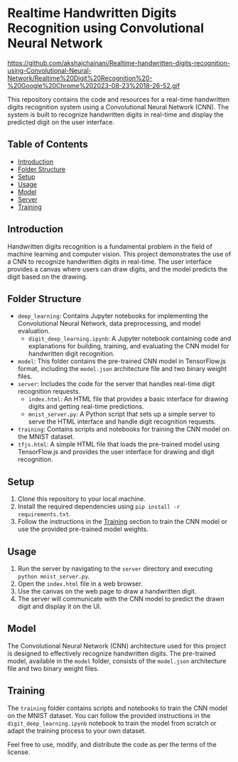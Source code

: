 # Realtime Handwritten Digits Recognition using Convolutional Neural Network

https://github.com/akshajchainani/Realtime-handwritten-digits-recognition-using-Convolutional-Neural-Network/Realtime%20Digit%20Recognition%20-%20Google%20Chrome%202023-08-23%2018-26-52.gif


This repository contains the code and resources for a real-time handwritten digits recognition system using a Convolutional Neural Network (CNN). The system is built to recognize handwritten digits in real-time and display the predicted digit on the user interface.

## Table of Contents

- [Introduction](#introduction)
- [Folder Structure](#folder-structure)
- [Setup](#setup)
- [Usage](#usage)
- [Model](#model)
- [Server](#server)
- [Training](#training)

## Introduction

Handwritten digits recognition is a fundamental problem in the field of machine learning and computer vision. This project demonstrates the use of a CNN to recognize handwritten digits in real-time. The user interface provides a canvas where users can draw digits, and the model predicts the digit based on the drawing.

## Folder Structure

- `deep_learning`: Contains Jupyter notebooks for implementing the Convolutional Neural Network, data preprocessing, and model evaluation.
  - `digit_deep_learning.ipynb`: A Jupyter notebook containing code and explanations for building, training, and evaluating the CNN model for handwritten digit recognition.
- `model`: This folder contains the pre-trained CNN model in TensorFlow.js format, including the `model.json` architecture file and two binary weight files.
- `server`: Includes the code for the server that handles real-time digit recognition requests.
  - `index.html`: An HTML file that provides a basic interface for drawing digits and getting real-time predictions.
  - `mnist_server.py`: A Python script that sets up a simple server to serve the HTML interface and handle digit recognition requests.
- `training`: Contains scripts and notebooks for training the CNN model on the MNIST dataset.
- `tfjs.html`: A simple HTML file that loads the pre-trained model using TensorFlow.js and provides the user interface for drawing and digit recognition.

## Setup

1. Clone this repository to your local machine.
2. Install the required dependencies using `pip install -r requirements.txt`.
3. Follow the instructions in the [Training](#training) section to train the CNN model or use the provided pre-trained model weights.

## Usage

1. Run the server by navigating to the `server` directory and executing `python mnist_server.py`.
2. Open the `index.html` file in a web browser.
3. Use the canvas on the web page to draw a handwritten digit.
4. The server will communicate with the CNN model to predict the drawn digit and display it on the UI.

## Model

The Convolutional Neural Network (CNN) architecture used for this project is designed to effectively recognize handwritten digits. The pre-trained model, available in the `model` folder, consists of the `model.json` architecture file and two binary weight files.

## Training

The `training` folder contains scripts and notebooks to train the CNN model on the MNIST dataset. You can follow the provided instructions in the `digit_deep_learning.ipynb` notebook to train the model from scratch or adapt the training process to your own dataset.

Feel free to use, modify, and distribute the code as per the terms of the license.
